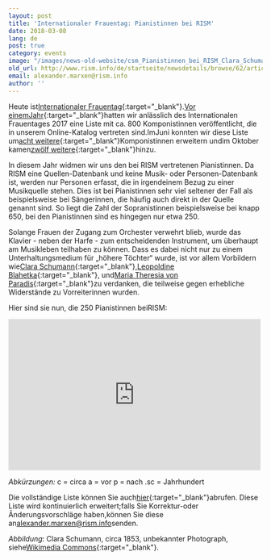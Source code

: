 ```yaml
---
layout: post
title: 'Internationaler Frauentag: Pianistinnen bei RISM'
date: 2018-03-08
lang: de
post: true
category: events
image: "/images/news-old-website/csm_Pianistinnen_bei_RISM_Clara_Schumann_1853_d73ea77a21.jpg"
old_url: http://www.rism.info/de/startseite/newsdetails/browse/62/article/64/international-womens-day-women-pianists-in-rism.html
email: alexander.marxen@rism.info
author: ''
---
```



Heute ist[Internationaler Frauentag](https://www.internationalwomensday.com/){:target="_blank"}.[Vor einemJahr](/events/2017/03/08/international-womens-day-women-composers-in.html){:target="_blank"}hatten wir anlässlich des Internationalen Frauentages 2017 eine Liste mit ca. 800 Komponistinnen veröffentlicht, die in unserem Online-Katalog vertreten sind.ImJuni konnten wir diese Liste um[acht weitere](/self_representation/2017/06/29/eight-more-women-composers.html){:target="_blank"}Komponistinnen erweitern undim Oktober kamen[zwölf weitere](/self_representation/2017/10/19/twelve-more-women-composers.html){:target="_blank"}hinzu.

In diesem Jahr widmen wir uns den bei RISM vertretenen Pianistinnen. Da RISM eine Quellen-Datenbank und keine Musik- oder Personen-Datenbank ist, werden nur Personen erfasst, die in irgendeinem Bezug zu einer Musikquelle stehen. Dies ist bei Pianistinnen sehr viel seltener der Fall als beispielsweise bei Sängerinnen, die häufig auch direkt in der Quelle genannt sind. So liegt die Zahl der Sopranistinnen beispielsweise bei knapp 650, bei den Pianistinnen sind es hingegen nur etwa 250.

Solange Frauen der Zugang zum Orchester verwehrt blieb, wurde das Klavier - neben der Harfe - zum entscheidenden Instrument, um überhaupt am Musikleben teilhaben zu können. Dass es dabei nicht nur zu einem Unterhaltungsmedium für „höhere Töchter“ wurde, ist vor allem Vorbildern wie[Clara Schumann](https://opac.rism.info/search?View=rism&q=clara+schumann&Language=de){:target="_blank"},[Leopoldine Blahetka](https://opac.rism.info/search?View=rism&q=Leopoldine+Blahetka&Language=de){:target="_blank"}, und[Maria Theresia von Paradis](https://opac.rism.info/search?View=rism&q=Maria+Theresia+von+Paradis&Language=de){:target="_blank"}zu verdanken, die teilweise gegen erhebliche Widerstände zu Vorreiterinnen wurden.

Hier sind sie nun, die 250 Pianistinnen beiRISM:

<iframe width="500" height="300" scrolling="yes" frameborder="no" src="https://fusiontables.google.com/embedviz?viz=GVIZ&amp;t=TABLE&amp;q=select+col0%2C+col1%2C+col2+from+1n_oOky_F-B1bWWvUZ-egP-RgbymvtP3UAYdytHX5&amp;containerId=googft-gviz-canvas"></iframe>

_Abkürzungen:_
c = circa
a = vor
p = nach
.sc = Jahrhundert

Die vollständige Liste können Sie auch[hier](https://www.google.com/fusiontables/DataSource?docid=1n_oOky_F-B1bWWvUZ-egP-RgbymvtP3UAYdytHX5){:target="_blank"}abrufen.
Diese Liste wird kontinuierlich erweitert;falls Sie Korrektur-oder Änderungsvorschläge haben,können Sie diese an[alexander.marxen@rism.info](mailto:alexander.marxen@rism.info "Opens window for sending email")senden.

_Abbildung_: Clara Schumann, circa 1853, unbekannter Photograph, siehe[Wikimedia Commons](https://commons.wikimedia.org/w/index.php?curid=507751){:target="_blank"}.





<script type="text/javascript">var switchTo5x=true;</script><script type="text/javascript" src="http://w.sharethis.com/button/buttons.js"></script><script type="text/javascript">stLight.options({publisher: "9b601438-1ce1-49d8-bfd7-9cff5df54c17", doNotHash: false, doNotCopy: false, hashAddressBar: false});</script>
